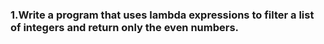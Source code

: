 ### 1.Write a program that uses lambda expressions to filter a list of integers and return only the even numbers.